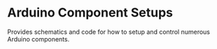 # Arduino Component Setups

Provides schematics and code for how to setup and control numerous Arduino components.